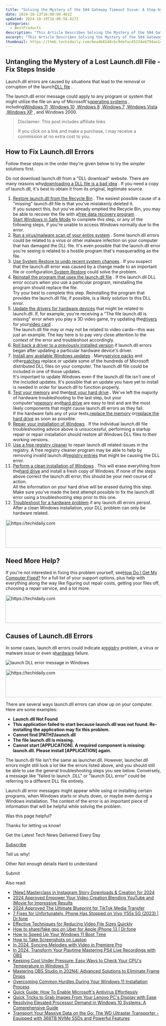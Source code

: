 ```yaml
---
title: "Solving the Mystery of the 504 Gateway Timeout Issue: A Step-by-Step Guide"
date: 2024-10-13T16:00:09.461Z
updated: 2024-10-19T16:00:58.817Z
categories:
  - BestProducts
description: "This Article Describes Solving the Mystery of the 504 Gateway Timeout Issue: A Step-by-Step Guide"
excerpt: "This Article Describes Solving the Mystery of the 504 Gateway Timeout Issue: A Step-by-Step Guide"
thumbnail: https://thmb.techidaily.com/6ea4b6540cbc9defac45234e6794ae14daad67ae8e54d2f0a08f445fb5dafc81.jpg
---
```


## Untangling the Mystery of a Lost Launch.dll File - Fix Steps Inside
 Launch.dll errors are caused by situations that lead to the removal or corruption of the launch[DLL file](https://www.lifewire.com/what-is-a-dll-file-2625852) .  

 The launch.dll error message could apply to any program or system that might utilize the file on any of Microsoft's[operating systems](https://www.lifewire.com/operating-systems-2625912) , including[Windows 11](https://www.lifewire.com/windows-11-5188930) ,[Windows 10](https://www.lifewire.com/windows-10-2626217) ,[Windows 8](https://www.lifewire.com/windows-8-2626235) ,[Windows 7](https://www.lifewire.com/windows-7-2626265) ,[Windows Vista](https://www.lifewire.com/windows-vista-2626311) ,[Windows XP](https://www.lifewire.com/windows-xp-2626354) , and Windows 2000.

>  Disclaimer: This post includes affiliate links
>
>  If you click on a link and make a purchase, I may receive a commission at no extra cost to you.
>

## How to Fix Launch.dll Errors

 Follow these steps in the order they're given below to try the simpler solutions first.  

 Do not download launch.dll from a "DLL download" website. There are many reasons why[downloading a DLL file is a bad idea](https://www.lifewire.com/important-reasons-not-to-download-dll-files-2624455) . If you need a copy of launch.dll, it's best to obtain it from its original, legitimate source.

1. [Restore launch.dll from the Recycle Bin](https://www.lifewire.com/how-to-restore-deleted-files-from-the-recycle-bin-2624515) . The easiest possible cause of a "missing" launch.dll file is that you've mistakenly deleted it.  
 If you suspect this, but you've already emptied the Recycle Bin, you may be able to recover the file with a[free data recovery program](https://www.lifewire.com/free-data-recovery-software-tools-2622893) .  
[Start Windows in Safe Mode](https://www.lifewire.com/how-do-i-start-windows-in-safe-mode-2624480) to complete this step, or any of the following steps, if you're unable to access Windows normally due to the error.
2. [Run a virus/malware scan of your entire system](https://www.lifewire.com/properly-scan-your-computer-for-viruses-and-other-malware-2624526) . Some launch.dll errors could be related to a virus or other malware infection on your computer that has damaged the DLL file. It's even possible that the launch.dll error you're seeing is related to a hostile program that's masquerading as the file.
3. [Use System Restore to undo recent system changes](https://www.lifewire.com/how-to-use-system-restore-in-windows-2626131) . If you suspect that the launch.dll error was caused by a change made to an important file or configuration,[System Restore](https://www.lifewire.com/what-is-system-restore-2626022) could solve the problem.
4. [Reinstall the program that uses the launch.dll file](https://www.lifewire.com/what-is-the-proper-way-to-reinstall-a-software-program-2624478) . If the launch.dll DLL error occurs when you use a particular program, reinstalling the program should replace the file.  
 Try your best to complete this step. Reinstalling the program that provides the launch.dll file, if possible, is a likely solution to this DLL error.
5. [Update the drivers for hardware devices](https://www.lifewire.com/how-to-update-drivers-in-windows-2619214) that might be related to launch.dll. If, for example, you're receiving a "The file launch.dll is missing" error when you play a 3D video game, try updating the[drivers](https://www.lifewire.com/what-is-a-device-driver-2625796) for your[video card](https://www.lifewire.com/what-is-a-video-card-2618161) .  
 The launch.dll file may or may not be related to video cards—this was just an example. The key here is to pay very close attention to the context of the error and troubleshoot accordingly.
6. [Roll back a driver to a previously installed version](https://www.lifewire.com/how-to-roll-back-a-driver-in-windows-2619217) if launch.dll errors began after updating a particular hardware device's driver.
7. [Install any available Windows updates](https://www.lifewire.com/how-to-check-for-install-windows-updates-2624596) . Many[service packs](https://www.lifewire.com/what-is-a-service-pack-2626010) and other[patches](https://www.lifewire.com/what-is-a-patch-2625960) replace or update some of the hundreds of Microsoft distributed DLL files on your computer. The launch.dll file could be included in one of those updates.  
 It's important to update Windows even if the launch.dll file isn't one of the included updates. It's possible that an update you have yet to install is needed in order for launch.dll to function properly.
8. [Test your memory](https://www.lifewire.com/free-memory-test-programs-2626178) and then[test your hard drive](https://www.lifewire.com/free-hard-drive-testing-programs-2626183) . We've left the majority of hardware troubleshooting to the last step, but your computer's[memory](https://www.lifewire.com/what-is-random-access-memory-ram-2618159) and[hard drive](https://www.lifewire.com/what-is-a-hard-disk-drive-2618152) are easy to test and are the most likely components that might cause launch.dll errors as they fail.  
 If the hardware fails any of your tests,[replace the memory](https://www.lifewire.com/how-to-replace-the-memory-ram-in-a-computer-2626201) or[replace the hard drive](https://www.lifewire.com/how-to-replace-a-hard-drive-2626200) as soon as possible.
9. [Repair your installation of Windows](https://www.lifewire.com/how-do-i-automatically-repair-windows-problems-2624907) . If the individual launch.dll file troubleshooting advice above is unsuccessful, performing a startup repair or repair installation should restore all Windows DLL files to their working versions.
10. [Use a free registry cleaner](https://www.lifewire.com/free-registry-cleaners-2626176) to repair launch.dll related issues in the registry. A free registry cleaner program may be able to help by removing invalid launch.dll[registry entries](https://www.lifewire.com/what-is-a-registry-key-2625999) that might be causing the DLL error.
11. [Perform a clean installation of Windows](https://www.lifewire.com/how-to-clean-install-windows-2624904) . This will erase everything from the[hard drive](https://www.lifewire.com/what-is-a-hard-disk-drive-2618152) and install a fresh copy of Windows. If none of the steps above correct the launch.dll error, this should be your next course of action.  
 All the information on your hard drive will be erased during this step. Make sure you've made the best attempt possible to fix the launch.dll error using a troubleshooting step prior to this one.
12. [Troubleshoot for a hardware problem](https://www.lifewire.com/fix-a-dll-issue-caused-by-a-hardware-problem-2624493) if any launch.dll errors persist. After a clean Windows installation, your DLL problem can only be hardware related.

<!-- affiliate ads begin -->
<a href="https://unicoeye.pxf.io/c/5597632/2134489/18498" target="_top" id="2134489">
  <img src="//a.impactradius-go.com/display-ad/18498-2134489" border="0" alt="https://techidaily.com" width="728" height="90"/>
</a>
<img height="0" width="0" src="https://unicoeye.pxf.io/i/5597632/2134489/18498" style="position:absolute;visibility:hidden;" border="0" />
<!-- affiliate ads end -->

## Need More Help?

 If you're not interested in fixing this problem yourself, see[How Do I Get My Computer Fixed?](https://www.lifewire.com/how-do-i-get-my-computer-fixed-2625167) for a full list of your support options, plus help with everything along the way like figuring out repair costs, getting your files off, choosing a repair service, and a lot more.

<!-- affiliate ads begin -->
<a href="https://appsumo.8odi.net/c/5597632/2094479/7443" target="_top" id="2094479">
  <img src="//a.impactradius-go.com/display-ad/7443-2094479" border="0" alt="https://techidaily.com" width="728" height="90"/>
</a>
<img height="0" width="0" src="https://appsumo.8odi.net/i/5597632/2094479/7443" style="position:absolute;visibility:hidden;" border="0" />
<!-- affiliate ads end -->

## Causes of Launch.dll Errors

 In some cases, launch.dll errors could indicate a[registry](https://www.lifewire.com/windows-registry-2625992) problem, a virus or malware issue or even a[hardware](https://www.lifewire.com/computer-hardware-2625895) failure.

![launch DLL error message in Windows](https://www.lifewire.com/thmb/k_YGOlhyUKvrhvwM9_Xrb9X-W0E=/1500x0/filters:no_upscale():max_bytes(150000):strip_icc():format(webp)/launch-dll-error-message-5ae763f8642dca0037f2c877.png)

<!-- affiliate ads begin -->
<a href="https://unicoeye.pxf.io/c/5597632/2134237/18498" target="_top" id="2134237">
  <img src="//a.impactradius-go.com/display-ad/18498-2134237" border="0" alt="https://techidaily.com" width="728" height="90"/>
</a>
<img height="0" width="0" src="https://unicoeye.pxf.io/i/5597632/2134237/18498" style="position:absolute;visibility:hidden;" border="0" />
<!-- affiliate ads end -->

 There are several ways launch.dll errors can show up on your computer. Here are some examples:

* **Launch.dll Not Found**
* **This application failed to start because launch.dll was not found. Re-installing the application may fix this problem.**
* **Cannot find \[PATH\]\\launch.dll**
* **The file launch.dll is missing.**
* **Cannot start \[APPLICATION\]. A required component is missing: launch.dll. Please install \[APPLICATION\] again.**

 The launch.dll file isn't the same as launcher.dll. However, launcher.dll errors might still look a lot like the errors listed above, and you should still be able to use the general troubleshooting steps you see below. Conversely, a message like "failed to launch .DLL" or "launch DLL error" could be referring to a different DLL file entirely.

 Launch.dll error messages might appear while using or installing certain programs, when Windows starts or shuts down, or maybe even during a Windows installation. The context of the error is an important piece of information that will be helpful while solving the problem.

Was this page helpful?

Thanks for letting us know!

 Get the Latest Tech News Delivered Every Day

[Subscribe](https://www.lifewire.com/#)

Tell us why!

 Other  Not enough details  Hard to understand

 Submit

<ins class="adsbygoogle"
     style="display:block"
     data-ad-format="autorelaxed"
     data-ad-client="ca-pub-7571918770474297"
     data-ad-slot="1223367746"></ins>

<ins class="adsbygoogle"
     style="display:block"
     data-ad-client="ca-pub-7571918770474297"
     data-ad-slot="8358498916"
     data-ad-format="auto"
     data-full-width-responsive="true"></ins>

<span class="atpl-alsoreadstyle">Also read:</span>
<div><ul>
<li><a href="https://instagram-clips.techidaily.com/new-masterclass-in-instagram-story-downloads-and-creation-for-2024/"><u>[New] Masterclass in Instagram Story Downloads & Creation for 2024</u></a></li>
<li><a href="https://youtube-tips.techidaily.com/approved-empower-your-video-creation-blending-youtube-and-imovie-for-impressive-results/"><u>2024 Approved Empower Your Video Creation Blending YouTube and iMovie for Impressive Results</u></a></li>
<li><a href="https://some-skills.techidaily.com/2024-approved-the-ultimate-blueprint-for-tiktok-media-transfer/"><u>2024 Approved The Ultimate Blueprint for TikTok Media Transfer</u></a></li>
<li><a href="https://howto.techidaily.com/7-fixes-for-unfortunately-phone-has-stopped-on-vivo-y55s-5g-2023-drfone-by-drfone-fix-android-problems-fix-android-problems/"><u>7 Fixes for Unfortunately, Phone Has Stopped on Vivo Y55s 5G (2023) | Dr.fone</u></a></li>
<li><a href="https://some-approaches.techidaily.com/effective-techniques-for-reducing-video-file-sizes-quickly/"><u>Effective Techniques for Reducing Video File Sizes Quickly</u></a></li>
<li><a href="https://fake-location.techidaily.com/how-to-sharefake-gps-on-uber-for-apple-iphone-13-drfone-by-drfone-virtual-ios/"><u>How to share/fake gps on Uber for Apple iPhone 13 | Dr.fone</u></a></li>
<li><a href="https://technical-tips.techidaily.com/how-to-speed-up-your-windows-11-boot-time/"><u>How to Speed Up Your Windows 11 Boot Time</u></a></li>
<li><a href="https://technical-tips.techidaily.com/how-to-take-screenshots-on-laptop/"><u>How to Take Screenshots on Laptop</u></a></li>
<li><a href="https://some-skills.techidaily.com/in-2024-syncing-melodies-with-video-in-premiere-pro/"><u>In 2024, Syncing Melodies with Video in Premiere Pro</u></a></li>
<li><a href="https://screen-recording.techidaily.com/in-2024-transform-your-playtime-mastering-ps4-live-recordings-with-obs/"><u>In 2024, Transform Your Playtime Mastering PS4 Live Recordings with OBS</u></a></li>
<li><a href="https://technical-tips.techidaily.com/keeping-cool-under-pressure-easy-ways-to-check-your-cpus-temperature-in-windows-11/"><u>Keeping Cool Under Pressure: Easy Ways to Check Your CPU's Temperature in Windows 11</u></a></li>
<li><a href="https://technical-tips.techidaily.com/mastering-obs-studio-in-202n4-advanced-solutions-to-eliminate-frame-drops/"><u>Mastering OBS Studio in 202N4: Advanced Solutions to Eliminate Frame Drops</u></a></li>
<li><a href="https://technical-tips.techidaily.com/overcoming-common-hurdles-during-your-windows-11-installation-process/"><u>Overcoming Common Hurdles During Your Windows 11 Installation Process</u></a></li>
<li><a href="https://technical-tips.techidaily.com/quick-guide-how-to-enable-microsofts-antivirus-effortlessly/"><u>Quick Guide: How To Enable Microsoft's Antivirus Effortlessly</u></a></li>
<li><a href="https://technical-tips.techidaily.com/quick-tricks-to-grab-images-from-your-lenovo-pcs-display-with-ease/"><u>Quick Tricks to Grab Images From Your Lenovo PC's Display with Ease</u></a></li>
<li><a href="https://technical-tips.techidaily.com/resolving-elevated-processor-demand-in-windows-10-systems-a-comprehensive-guide/"><u>Resolving Elevated Processor Demand in Windows 10 Systems: A Comprehensive Guide</u></a></li>
<li><a href="https://tiktok-video-recordings.techidaily.com/transport-your-massive-data-on-the-go-the-wd-ultrastar-transporter-equipped-with-368tb-nvme-ssds-and-powerful-features/"><u>Transport Your Massive Data on the Go: The WD Ultrastar Transporter - Equipped with 368TB NVMe SSDs and Powerful Features</u></a></li>
</ul></div>

